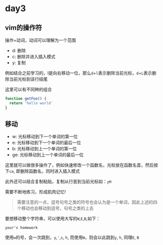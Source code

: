# day3

## vim的操作符

操作+动词，动词可以理解为一个范围

- d: 删除
- c: 删除并进入插入模式
- y: 复制

例如结合之前学习的，l是向右移动一位，那么`d`+`l`表示删除当前光标，`d`+`L`表示删除当前光标到该行结尾

这里可以有不同种的组合

```js
function getFoo() {
  return 'hello world'
}
```

## 移动

- w: 光标移动到下一个单词的第一位
- e: 光标移动到下一个单词的最后一位
- b: 光标移动到上一个单词的第一位
- ge: 光标移动到上一个单词的最后一位

这里就可以做很多操作了，例如快速修改一个函数名，光标放在函数名首，然后按下`ce`, 即删除函数名，同时进入插入模式

此外还可以结合复制粘贴，复制从行首到当前光标如：`yH`

需要不断地练习，形成肌肉记忆!

> 需要注意的一点，逗号句号之类的符号也会认为是一个单词，因此上述的四个移动也会移动到逗号，句号之类的上去

要想移动整个字符串，可以使用大写的`W`,`E`,`B`,如下：

```
your's homework
```

使用`w`的号，会一次跳到，`y`,`'`,`s`, `h`, 而使用`W`，则会以此跳到`y`, `h`, 同理`E`, `B`